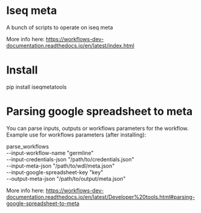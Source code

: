 # Iseq meta

A bunch of scripts to operate on iseq meta

More info here: https://workflows-dev-documentation.readthedocs.io/en/latest/index.html

# Install

pip install iseqmetatools


# Parsing google spreadsheet to meta

You can parse inputs, outputs or workflows parameters for the workflow.
Example use for workflows parameters (after installing):

parse_workflows \
  --input-workflow-name "germline" \
  --input-credentials-json "/path/to/credentials.json" \
  --input-meta-json "/path/to/wdl/meta.json" \
  --input-google-spreadsheet-key "key" \
  --output-meta-json "/path/to/output/meta.json"

More info here:
https://workflows-dev-documentation.readthedocs.io/en/latest/Developer%20tools.html#parsing-google-spreadsheet-to-meta